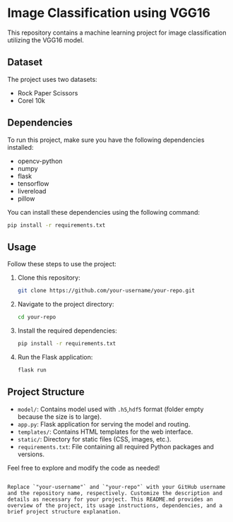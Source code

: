 # Image Classification using VGG16

This repository contains a machine learning project for image classification utilizing the VGG16 model.

## Dataset

The project uses two datasets:
- Rock Paper Scissors
- Corel 10k

## Dependencies

To run this project, make sure you have the following dependencies installed:
- opencv-python
- numpy
- flask
- tensorflow
- livereload
- pillow

You can install these dependencies using the following command:

```bash
pip install -r requirements.txt
```

## Usage

Follow these steps to use the project:
1. Clone this repository:
   ```bash
   git clone https://github.com/your-username/your-repo.git
   ```
2. Navigate to the project directory:
   ```bash
   cd your-repo
   ```
3. Install the required dependencies:
   ```bash
   pip install -r requirements.txt
   ```
4. Run the Flask application:
   ```bash
   flask run
   ```

## Project Structure

- `model/`: Contains model used with `.h5`,`hdf5` format (folder empty because the size is to large).
- `app.py`: Flask application for serving the model and routing.
- `templates/`: Contains HTML templates for the web interface.
- `static/`: Directory for static files (CSS, images, etc.).
- `requirements.txt`: File containing all required Python packages and versions.

Feel free to explore and modify the code as needed!
```

Replace `"your-username"` and `"your-repo"` with your GitHub username and the repository name, respectively. Customize the description and details as necessary for your project. This README.md provides an overview of the project, its usage instructions, dependencies, and a brief project structure explanation.